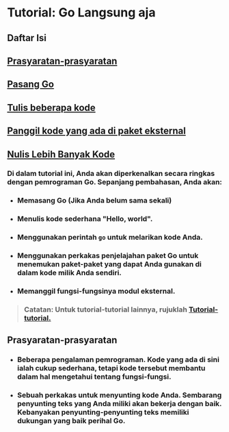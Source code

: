 # **Tutorial: Go Langsung aja**

## Daftar Isi  
## [Prasyaratan-prasyaratan](#prasyaratan-prasyaratan-1)
## [Pasang Go](PASANG.md)
## [Tulis beberapa kode](TULIS.md)
## [Panggil kode yang ada di paket eksternal](PANGGIL_EKSTERNAL.md)
## [Nulis Lebih Banyak Kode](BANYAK_KODE.md)

### Di dalam tutorial ini, Anda akan diperkenalkan secara ringkas dengan pemrograman Go. Sepanjang pembahasan, Anda akan:
- ### Memasang Go (Jika Anda belum sama sekali)
- ### Menulis kode sederhana "Hello, world".
- ### Menggunakan perintah `go` untuk melarikan kode Anda.
- ### Menggunakan perkakas penjelajahan paket Go untuk menemukan paket-paket yang dapat Anda gunakan di dalam kode milik Anda sendiri.
- ### Memanggil fungsi-fungsinya modul eksternal.

> ### **Catatan:** Untuk tutorial-tutorial lainnya, rujuklah [**Tutorial-tutorial.**](TUTORIAL_TUTORIAL.md)

## **Prasyaratan-prasyaratan**
- ### **Beberapa pengalaman pemrograman.** Kode yang ada di sini ialah cukup sederhana, tetapi kode tersebut membantu dalam hal mengetahui tentang fungsi-fungsi.
- ### **Sebuah perkakas untuk menyunting kode Anda.** Sembarang penyunting teks yang Anda miliki akan bekerja dengan baik. Kebanyakan penyunting-penyunting teks memiliki dukungan yang baik perihal Go.
